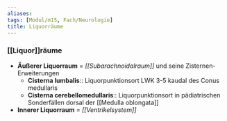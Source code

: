 ```yaml
---
aliases: 
tags: [Modul/m15, Fach/Neurologie]
title: Liquorräume
---
```

### [[Liquor]]räume
- **Äußerer Liquorraum** = *[[Subarachnoidalraum]]* und seine Zisternen-Erweiterungen
	- **Cisterna lumbalis**:: Liquorpunktionsort LWK 3-5 kaudal des Conus medullaris
	- **Cisterna cerebellomedullaris**:: Liquorpunktionsort in pädiatrischen Sonderfällen dorsal der [[Medulla oblongata]]
- **Innerer Liquorraum** = *[[Ventrikelsystem]]*